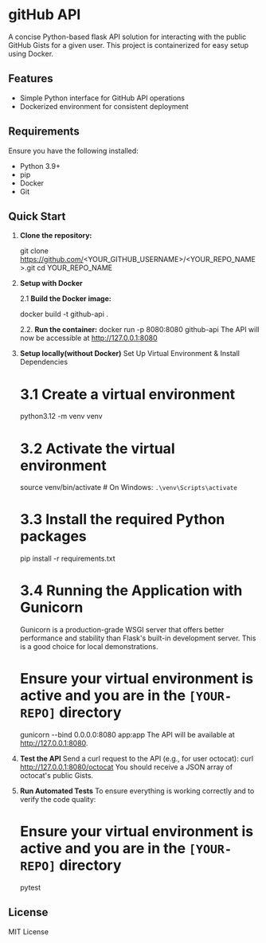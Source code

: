 # gitHub API

A concise Python-based flask API solution for interacting with the public GitHub Gists for a given user. This project is containerized for easy setup using Docker.

## Features

- Simple Python interface for GitHub API operations
- Dockerized environment for consistent deployment

## Requirements

Ensure you have the following installed:

* Python 3.9+
* pip
* Docker
* Git

## Quick Start 

1. **Clone the repository:**

    git clone https://github.com/<YOUR_GITHUB_USERNAME>/<YOUR_REPO_NAME>.git
    cd YOUR_REPO_NAME
   
3. **Setup with Docker**

    2.1 **Build the Docker image:**

    docker build -t github-api .

    2.2. **Run the container:**
    docker run -p 8080:8080 github-api
    The API will now be accessible at http://127.0.0.1:8080

4. **Setup locally(without Docker)**
  Set Up Virtual Environment & Install Dependencies
   
    # 3.1 Create a virtual environment
      python3.12 -m venv venv

    # 3.2 Activate the virtual environment
      source venv/bin/activate  # On Windows: `.\venv\Scripts\activate`

    # 3.3 Install the required Python packages
      pip install -r requirements.txt

    # 3.4  Running the Application with Gunicorn
      Gunicorn is a production-grade WSGI server that offers better performance and stability than Flask's built-in                 development server. This is a good choice for local demonstrations.
      # Ensure your virtual environment is active and you are in the `[YOUR-REPO]` directory
      gunicorn --bind 0.0.0.0:8080 app:app
      The API will be available at http://127.0.0.1:8080.

5. **Test the API**
   Send a curl request to the API (e.g., for user octocat):
   curl http://127.0.0.1:8080/octocat
   You should receive a JSON array of octocat's public Gists.

6. **Run Automated Tests**
   To ensure everything is working correctly and to verify the code quality:  
   # Ensure your virtual environment is active and you are in the `[YOUR-REPO]` directory
   pytest

## License
MIT License
